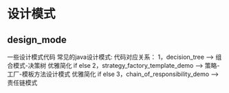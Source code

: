 # 设计模式

## design_mode

一些设计模式代码
常见的java设计模式:
代码对应关系：
1，decision_tree --> 组合模式-决策树 优雅简化 if else
2，strategy_factory_template_demo --> 策略-工厂-模板方法设计模式 优雅简化 if else
3，chain_of_responsibility_demo --> 责任链模式

